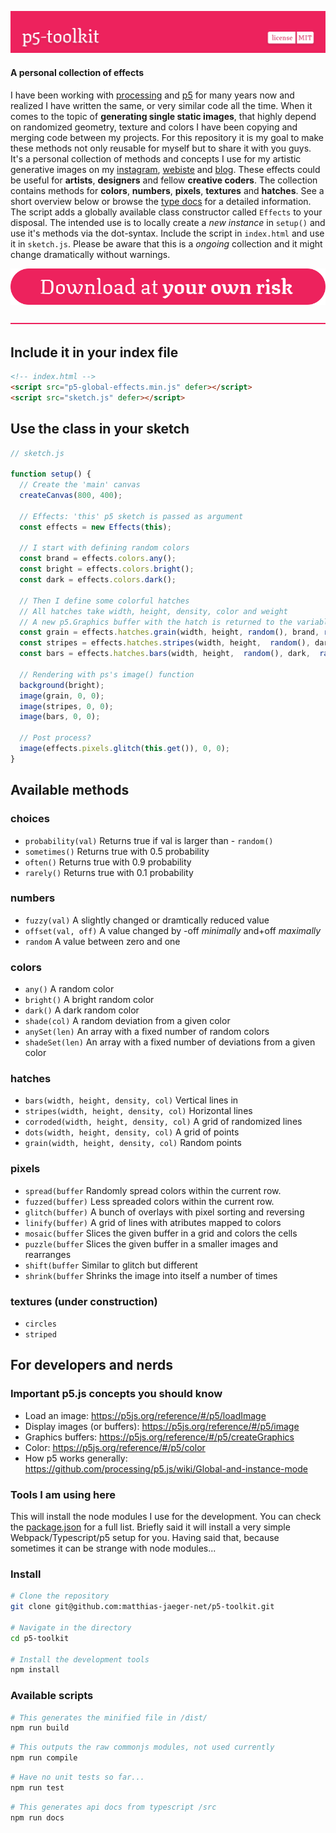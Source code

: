 ![p5-toolkit](svg/header.svg)

#### A personal collection of effects

I have been working with [processing](https://processing.org/) and [p5](https://p5js.org/) for many years now and realized I have written the same, or very similar code all the time. When it comes to the topic of **generating single static images**, that highly depend on randomized geometry, texture and colors I have been copying and merging code between my projects. For this repository it is my goal to make these methods not only reusable for myself but to share it with you guys. It's a personal collection of methods and concepts I use for my artistic generative images on my [instagram](https://www.instagram.com/_matthiasjaeger/), [webiste](https://matthias-jaaeger.net/) and [blog](https://rbs46.net/). These effects could be useful for **artists**, **designers** and fellow **creative coders**. The collection contains methods for **colors**, **numbers**, **pixels**, **textures** and **hatches**. See a short overview below or browse the [type docs](/docs) for a detailed information. The script adds a globally available class constructor called ``Effects`` to your disposal. The intended use is to locally create a *new instance* in ```setup()``` and use it's methods via the dot-syntax. Include the script in ```index.html``` and use it in ```sketch.js```. Please be aware that this is a *ongoing* collection and it might change dramatically without warnings.

[![download](svg/download.svg)](https://github.com/matthias-jaeger-net/p5-toolkit/tree/main/dist "Download")

![-](svg/spacer.svg)

## Include it in your index file

```html
<!-- index.html -->
<script src="p5-global-effects.min.js" defer></script>
<script src="sketch.js" defer></script>
```

## Use the class in your sketch

```javascript
// sketch.js

function setup() {
  // Create the 'main' canvas
  createCanvas(800, 400);

  // Effects: 'this' p5 sketch is passed as argument
  const effects = new Effects(this);

  // I start with defining random colors
  const brand = effects.colors.any();
  const bright = effects.colors.bright();
  const dark = effects.colors.dark();

  // Then I define some colorful hatches
  // All hatches take width, height, density, color and weight
  // A new p5.Graphics buffer with the hatch is returned to the variable
  const grain = effects.hatches.grain(width, height, random(), brand, random(3));
  const stripes = effects.hatches.stripes(width, height,  random(), dark,  random(3));
  const bars = effects.hatches.bars(width, height,  random(), dark,  random(3));

  // Rendering with ps's image() function
  background(bright);
  image(grain, 0, 0);
  image(stripes, 0, 0);
  image(bars, 0, 0);

  // Post process?
  image(effects.pixels.glitch(this.get()), 0, 0);
}
```

## Available methods

### choices
- ```probability(val)``` Returns true if val is larger than  - ```random()```
- ```sometimes()``` Returns true with 0.5 probability
- ```often()``` Returns true with 0.9 probability
- ```rarely()``` Returns true with 0.1 probability

### numbers
- ```fuzzy(val)``` A slightly changed or dramtically reduced value
- ```offset(val, off)``` A value changed by -off *minimally* and+off *maximally*
- ```random``` A value between zero and one

### colors
- ```any()``` A random color
- ```bright()``` A bright random color
- ```dark()``` A dark random color
- ```shade(col)``` A random deviation from a given color
- ```anySet(len)``` An array with a fixed number of random colors
- ```shadeSet(len)``` An array with a fixed number of deviations from a given color

### hatches
- ```bars(width, height, density, col)``` Vertical lines in
- ```stripes(width, height, density, col)``` Horizontal lines
- ```corroded(width, height, density, col)``` A grid of randomized lines
- ```dots(width, height, density, col)``` A grid of points
- ```grain(width, height, density, col)``` Random points

### pixels
- ```spread(buffer``` Randomly spread colors within the current row.
- ```fuzzed(buffer)``` Less spreaded colors within the current row.
- ```glitch(buffer)``` A bunch of overlays with pixel sorting and reversing
- ```linify(buffer)``` A grid of lines with atributes mapped to colors
- ```mosaic(buffer``` Slices the given buffer in a grid and colors the cells
- ```puzzle(buffer``` Slices the given buffer in a smaller images and rearranges
- ```shift(buffer``` Similar to glitch but different
- ```shrink(buffer``` Shrinks the image into itself a number of times

### textures (under construction)
- ```circles```
- ```striped```

## For developers and nerds

### Important p5.js concepts you should know
- Load an image: https://p5js.org/reference/#/p5/loadImage
- Display images (or buffers): https://p5js.org/reference/#/p5/image
- Graphics buffers: https://p5js.org/reference/#/p5/createGraphics
- Color: https://p5js.org/reference/#/p5/color
- How p5 works generally: https://github.com/processing/p5.js/wiki/Global-and-instance-mode

### Tools I am using here
This will install the node modules I use for the development. You can check the [package.json](/package.json) for a full list. Briefly said it will install a very simple Webpack/Typescript/p5 setup for you. Having said that, because sometimes it can be strange with node modules...

### Install

```bash
# Clone the repository
git clone git@github.com:matthias-jaeger-net/p5-toolkit.git

# Navigate in the directory
cd p5-toolkit

# Install the development tools
npm install
```


### Available scripts
```bash
# This generates the minified file in /dist/
npm run build
```
```bash
# This outputs the raw commonjs modules, not used currently
npm run compile
```
```bash
# Have no unit tests so far...
npm run test
```
```bash
# This generates api docs from typescript /src
npm run docs
```